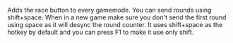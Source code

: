 Adds the race button to every gamemode. You can send rounds using shift+space. When in a new game make sure you don't send the first round using space as it will desync the round counter. It uses shift+space as the hotkey by default and you can press F1 to make it use only shift.